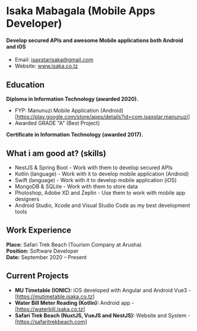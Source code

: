 Isaka Mabagala (Mobile Apps Developer)
======
#### Develop secured APIs and awesome Mobile applications both Android and iOS
- Email: isaxstarisaka@gmail.com
- Website: www.isaka.co.tz

Education
---------
**Diploma in Information Technology (awarded 2020).**

- FYP: Manunuzi Mobile Application (Android) [https://play.google.com/store/apps/details?id=com.isaxstar.manunuzi]
- Awarded GRADE "A" (Best Project)

**Certificate in Information Technology (awarded 2017).**

What i am good at? (skills)
------
- NestJS & Spring Boot - Work with them to develop secured APIs
- Kotlin (language) - Work with it to develop mobile application (Android)
- Swift (language) - Work with it to develop mobile application (iOS)
- MongoDB & SQLite - Work with them to store data
- Photoshop, Adobe XD and Zeplin - Use them to work with mobile app designers
- Android Studio, Xcode and Visual Studio Code as my best development tools

Work Experience
------
**Place:** Safari Trek Beach (Tourism Company at Arusha)<br/>
**Position:** Software Developer<br/>
**Date:** September 2020 – Present<br/>

Current Projects
------
- **MU Timetable (IONIC):** iOS developed with Angular and Android Vue3 - [https://mutimetable.isaka.co.tz]
- **Water Bill Meter Reading (Kotlin):** Android app - [https://waterbill.isaka.co.tz]
- **Safari Trek Beach (NuxtJS, VueJS and NestJS):** Website and System - [https://safaritrekbeach.com]
